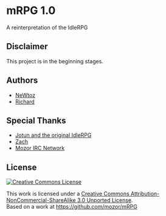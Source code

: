 mRPG 1.0
========
A reinterpretation of the IdleRPG

Disclaimer
--------
This project is in the beginning stages.

Authors
--------
* [NeWtoz](https://github.com/newtoz)
* [Richard](https://github.com/richard4339)

Special Thanks
--------
* [Jotun and the original IdleRPG](http://idlerpg.net)
* [Zach](https://github.com/zfouts)
* [Mozor IRC Network](http://www.mozor.net)

License
--------
[![Creative Commons License](http://i.creativecommons.org/l/by-nc-sa/3.0/88x31.png "Creative Commons License")](http://creativecommons.org/licenses/by-nc-sa/3.0/)

This work is licensed under a [Creative Commons Attribution-NonCommercial-ShareAlike 3.0 Unported License](http://creativecommons.org/licenses/by-nc-sa/3.0/).  
Based on a work at <https://github.com/mozor/mRPG>
